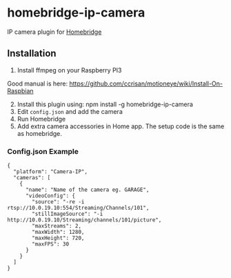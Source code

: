 # homebridge-ip-camera

IP camera plugin for [Homebridge](https://github.com/nfarina/homebridge)

## Installation

1. Install ffmpeg on your Raspberry PI3

Good manual is here: https://github.com/ccrisan/motioneye/wiki/Install-On-Raspbian

2. Install this plugin using: npm install -g homebridge-ip-camera
3. Edit ``config.json`` and add the camera
3. Run Homebridge
4. Add extra camera accessories in Home app. The setup code is the same as homebridge.

### Config.json Example

    {
      "platform": "Camera-IP",
      "cameras": [
        {
          "name": "Name of the camera eg. GARAGE",
          "videoConfig": {
          	"source": "-re -i rtsp://10.0.19.10:554/Streaming/Channels/101",
          	"stillImageSource": "-i http://10.0.19.10/Streaming/channels/101/picture",
          	"maxStreams": 2,
          	"maxWidth": 1280,
          	"maxHeight": 720,
          	"maxFPS": 30
          }
        }
      ]
    }

